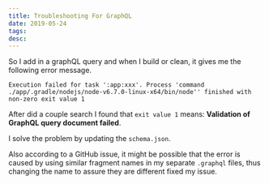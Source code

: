 ```yaml
---
title: Troubleshooting For GraphQL
date: 2019-05-24
tags:
desc:
---
```


So I add in a graphQL query and when I build or clean, it gives me the following error message.
<!--more-->

```
Execution failed for task ':app:xxx'. Process 'command ./app/.gradle/nodejs/node-v6.7.0-linux-x64/bin/node'' finished with non-zero exit value 1
```

After did a couple search I found that `exit value 1` means: **Validation of GraphQL query document failed**.

I solve the problem by updating the `schema.json`.

Also according to a GitHub issue, it might be possible that the error is caused by using similar fragment names in my separate `.graphql` files, thus changing the name to assure they are different fixed my issue.
